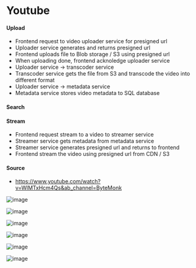 # Youtube

#### Upload
  - Frontend request to video uploader service for presigned url
  - Uploader service generates and returns presigned url
  - Frontend uploads file to Blob storage / S3 using presigned url
  - When uploading done, frontend acknoledge uploader service
  - Uploader service -> transcoder service
  - Transcoder service gets the file from S3 and transcode the video into different format
  - Uploader service -> metadata service
  - Metadata service stores video metadata to SQL database

#### Search

#### Stream
  - Frontend request stream to a video to streamer service
  - Streamer service gets metadata from metadata service
  - Streamer service generates presigned url and returns to frontend
  - Frontend stream the video using presigned url from CDN / S3

#### Source
  - https://www.youtube.com/watch?v=WlMTxHcm4Qs&ab_channel=ByteMonk


![image](https://github.com/SbrTa/Notes/assets/8649145/29411608-21ad-452a-8d50-5e8b7c28424f)

![image](https://github.com/SbrTa/Notes/assets/8649145/81526571-9541-428a-8a33-77ee4064e3c2)

![image](https://github.com/SbrTa/Notes/assets/8649145/81f78378-feaa-44ec-ae64-808fb2375a4d)

![image](https://github.com/SbrTa/Notes/assets/8649145/9275b49c-c12e-4f45-903b-37886f3a2561)

![image](https://github.com/SbrTa/Notes/assets/8649145/f5493c4a-27d3-4c21-8c64-bf3fe5df8ece)

![image](https://github.com/SbrTa/Notes/assets/8649145/76b91a7f-efff-4798-aaa2-70041336f5f8)
